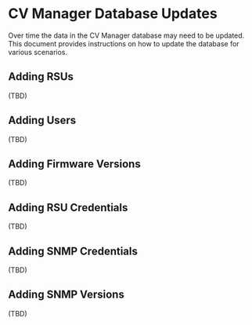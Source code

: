 # CV Manager Database Updates
Over time the data in the CV Manager database may need to be updated. This document provides instructions on how to update the database for various scenarios.

## Adding RSUs
(TBD)

## Adding Users
(TBD)

## Adding Firmware Versions
(TBD)

## Adding RSU Credentials
(TBD)

## Adding SNMP Credentials
(TBD)

## Adding SNMP Versions
(TBD)